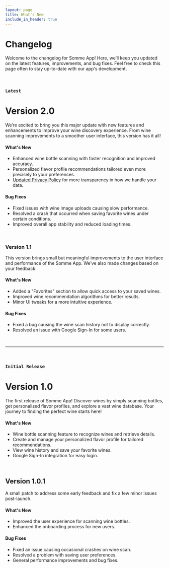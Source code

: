 ```yaml
---
layout: page
title: What's New
include_in_header: true
---
```


# Changelog
Welcome to the changelog for Somme App! Here, we’ll keep you updated on the latest features, improvements, and bug fixes. Feel free to check this page often to stay up-to-date with our app's development.

<br>

### `Latest`
# **Version 2.0**
We’re excited to bring you this major update with new features and enhancements to improve your wine discovery experience. From wine scanning improvements to a smoother user interface, this version has it all!

#### What's New
- Enhanced wine bottle scanning with faster recognition and improved accuracy.
- Personalized flavor profile recommendations tailored even more precisely to your preferences.
- [Updated Privacy Policy](/privacypolicy) for more transparency in how we handle your data.

#### Bug Fixes
- Fixed issues with wine image uploads causing slow performance.
- Resolved a crash that occurred when saving favorite wines under certain conditions.
- Improved overall app stability and reduced loading times.

<br>

### **Version 1.1**
This version brings small but meaningful improvements to the user interface and performance of the Somme App. We’ve also made changes based on your feedback.

#### What's New
- Added a "Favorites" section to allow quick access to your saved wines.
- Improved wine recommendation algorithms for better results.
- Minor UI tweaks for a more intuitive experience.

#### Bug Fixes
- Fixed a bug causing the wine scan history not to display correctly.
- Resolved an issue with Google Sign-In for some users.

<br>

________
<br>

### `Initial Release`
# **Version 1.0**
The first release of Somme App! Discover wines by simply scanning bottles, get personalized flavor profiles, and explore a vast wine database. Your journey to finding the perfect wine starts here!

#### What's New
- Wine bottle scanning feature to recognize wines and retrieve details.
- Create and manage your personalized flavor profile for tailored recommendations.
- View wine history and save your favorite wines.
- Google Sign-In integration for easy login.

<br>

## **Version 1.0.1**
A small patch to address some early feedback and fix a few minor issues post-launch.

#### What's New
- Improved the user experience for scanning wine bottles.
- Enhanced the onboarding process for new users.
  
#### Bug Fixes
- Fixed an issue causing occasional crashes on wine scan.
- Resolved a problem with saving user preferences.
- General performance improvements and bug fixes.

<br>
